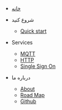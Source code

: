 <!-- docs/_sidebar.md -->

* [خانه](/ "ioCloud")

* شروع کنید
  * [Quick start](quickstart.md)
  

* Services
  * [MQTT](mqtt.md)
  * [HTTP](http.md)
  * [Single Sign On](sso.md)


* درباره ما
  * [About](about.md "درباره ما")
  * [Road Map](roadmap.md "نقشه راه")
  * [Github](https://github.com/iokloud/)
